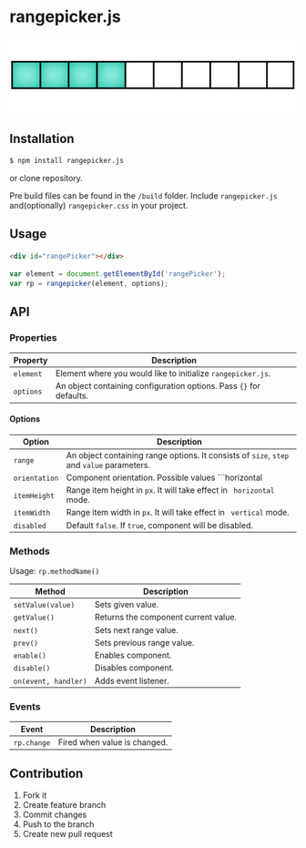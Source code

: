 # rangepicker.js

![rangepicker.js](rangepicker.png)

## Installation

```bash
$ npm install rangepicker.js
```
or clone repository.

Pre build files can be found in the ```/build``` folder.
Include ```rangepicker.js``` and(optionally) ```rangepicker.css``` in your project.

## Usage

```html
<div id="rangePicker"></div>
```
```javascript
var element = document.getElementById('rangePicker');
var rp = rangepicker(element, options);
```

## API

### Properties

Property | Description
--- | ---
`element` | Element where you would like to initialize ```rangepicker.js```. |
`options` | An object containing configuration options. Pass ```{}``` for defaults. |

#### Options

Option | Description
--- | ---
`range` | An object containing range options. It consists of ```size```, ```step``` and ```value``` parameters. |
`orientation` | Component orientation. Possible values ```horizontal | vertical```. Default ```horizontal```. |
`itemHeight` | Range item height in ```px```. It will take effect in ``` horizontal``` mode. |
`itemWidth` | Range item width in ```px```. It will take effect in ``` vertical``` mode. |
`disabled` | Default ```false```. If ```true```, component will be disabled.

### Methods

Usage: ```rp.methodName()```

Method | Description
--- | ---
`setValue(value)` | Sets given value. |
`getValue()` | Returns the component current value. |
`next()` | Sets next range value. |
`prev()` | Sets previous range value. |
`enable()` | Enables component. |
`disable()` | Disables component. |
`on(event, handler)` | Adds event listener. |

### Events

Event | Description
--- | ---
`rp.change` | Fired when value is changed. |

## Contribution

1. Fork it
2. Create feature branch
3. Commit changes
4. Push to the branch
5. Create new pull request
